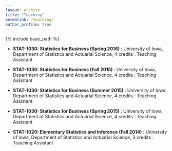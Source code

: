 ```yaml
---
layout: archive
title: "Teaching"
permalink: /teaching/
author_profile: true
---
```


{% include base_path %}

* **STAT-1030: Statistics for Business (Spring 2016)**
: University of Iowa, Department of Statistics and Actuarial Science, 4 credits
: Teaching Assistant

* **STAT-1030: Statistics for Business (Fall 2015)**
: University of Iowa, Department of Statistics and Actuarial Science, 4 credits
: Teaching Assistant

* **STAT-1030: Statistics for Business (Summer 2015)**
: University of Iowa, Department of Statistics and Actuarial Science, 4 credits
: Teaching Assistant

* **STAT-1030: Statistics for Business (Spring 2015)**
: University of Iowa, Department of Statistics and Actuarial Science, 4 credits
: Teaching Assistant

* **STAT-1020: Elementary Statistics and Inference (Fall 2014)**
: University of Iowa, Department of Statistics and Actuarial Science, 3 credits
: Teaching Assistant
